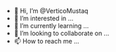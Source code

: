 - 👋 Hi, I’m @VerticoMustaq
- 👀 I’m interested in ...
- 🌱 I’m currently learning ...
- 💞️ I’m looking to collaborate on ...
- 📫 How to reach me ...

<!---
VerticoMustaq/VerticoMustaq is a ✨ special ✨ repository because its `README.md` (this file) appears on your GitHub profile.
You can click the Preview link to take a look at your changes.
--->
